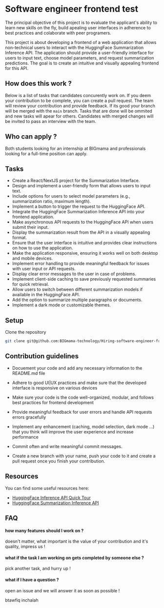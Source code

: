 #  Software engineer frontend test

The principal objective of this project is to evaluate the applicant's ability to learn new skills on the fly, build apealing user interfaces in adherence to best practices and colaborate with peer programers.

This project is about developing a frontend of a web application that allows non-technical users to interact with the HuggingFace Summarization Inference API. The application should provide a user-friendly interface for users to input text, choose model parameters, and request summarization predictions. The goal is to create an intuitive and visually appealing frontend for this API.

## How does this work ?

Below is a list of tasks that candidates concurently work on. If you deem your contribution to be complete, you can create a pull request. 
The team will review your contribution and provide feedback. If its good your branch will be merged with the `main` branch.
Tasks that are done will be ommited and new tasks will apear for others.
Candidates with merged changes will be invited to pass an interview with the team.

## Who can apply ?

Both students looking for an internship at BIGmama and professionals looking for a full-time position can apply.

## Tasks

- Create a React/NextJS project for the Summarization Interface.
- Design and implement a user-friendly form that allows users to input text.
- Include options for users to select model parameters (e.g., summarization ratio, maximum length).
- Implement a button to trigger the request to the HuggingFace API.
- Integrate the HuggingFace Summarization Inference API into your frontend application.
- Make asynchronous API requests to the HuggingFace API when users submit their input.
- Display the summarization result from the API in a visually appealing format.
- Ensure that the user interface is intuitive and provides clear instructions on how to use the application.
- Make the application responsive, ensuring it works well on both desktop and mobile devices.
- Implement error handling to provide meaningful feedback for issues with user input or API requests.
- Display clear error messages to the user in case of problems.
- Implement client-side caching to save previously requested summaries for quick retrieval.
- Allow users to switch between different summarization models if available in the HuggingFace API.
- Add the option to summarize multiple paragraphs or documents.
- Implement a dark mode or customizable themes.

## Setup

Clone the repository
```bash
git clone git@github.com:BIGmama-technology/Hiring-software-engineer-frontend.git 
```
## Contribution guidelines

- Docuement your code and add any necessary information to the README.md file

- Adhere to good UI|UX practices and make sure that the developed interface is responsive on various devices

- Make sure your code is the code well-organized, modular, and follows best practices for frontend development

- Provide meaningful feedback for user errors and handle API requests errors gracefully

- Implement any enhancement (caching, model selection, dark mode ...) that you think will improve the user experience and increase performance

- Commit often and write meaningful commit messages.

- Create a new branch with your name, push your code to it and create a pull request once you finish your contribution.

## Resources

You can find some useful resources here:

- [HuggingFace Inference API Quick Tour](https://huggingface.co/docs/api-inference/quicktour)
- [HuggingFace Summarization Inference API](https://huggingface.co/docs/api-inference/detailed_parameters#summarization-task)

## FAQ

#### how many features should I work on ?
doesn't matter, what important is the value of your contribution and it's quality, impress us !

#### what if the task I am working on gets completed by someone else ?
pick another task, and hurry up !

#### what if I have a question ?
open an issue and we will answer it as soon as possible !

btawfiq inchalah